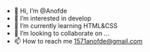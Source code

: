 - 👋 Hi, I’m @Anofde
- 👀 I’m interested in develop
- 🌱 I’m currently learning HTML&CSS
- 💞️ I’m looking to collaborate on ...
- 📫 How to reach me 1571anofde@gmail.com

<!---
Anofde/Anofde is a ✨ special ✨ repository because its `README.md` (this file) appears on your GitHub profile.
You can click the Preview link to take a look at your changes.
--->
